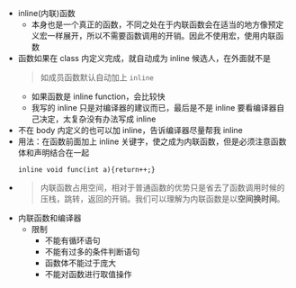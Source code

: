 - inline(内联)函数
	- 本身也是一个真正的函数，不同之处在于内联函数会在适当的地方像预定义宏一样展开，所以不需要函数调用的开销。因此不使用宏，使用内联函数
- 函数如果在 class 内定义完成，就自动成为 inline 候选人，在外面就不是
  > 如成员函数默认自动加上 `inline`
	- 如果函数是 inline function，会比较快
	- 我写的 inline 只是对编译器的建议而已，最后是不是 inline 要看编译器自己决定，太复杂没有办法写成 inline
- 不在 body 内定义的也可以加 inline，告诉编译器尽量帮我 inline
- 用法：在函数前面加上 inline 关键字，使之成为内联函数，但是必须注意函数体和声明结合在一起
  ```
  inline void func(int a){return++;}
  ```
- >  内联函数占用空间，相对于普通函数的优势只是省去了函数调用时候的压栈，跳转，返回的开销。我们可以理解为内联函数是以**空间换时间**。
- 内联函数和编译器
	- 限制
		- 不能有循环语句
		- 不能有过多的条件判断语句
		- 函数体不能过于庞大
		- 不能对函数进行取值操作